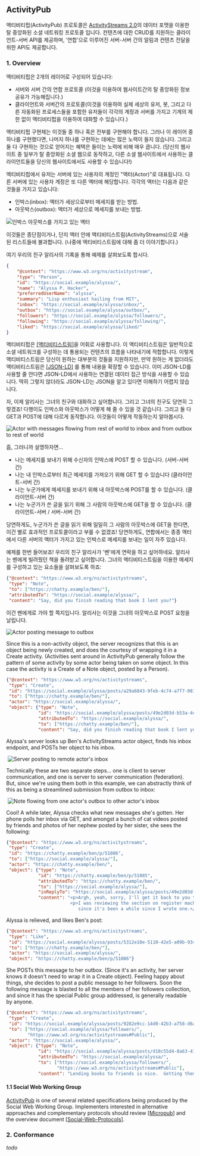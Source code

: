 ## ActivityPub

액티비티펍(ActivityPub) 프로토콜은 [ActivityStreams 2.0](<https://www.w3.org/TR/activitypub/#bib-ActivityStreams>)의 데이터 포맷을 이용한 탈 중앙화된 소셜 네트워킹 프로토콜 입니다. 컨텐츠에 대한 CRUD를 지원하는 클라이언트-서버 API를 제공하며, ‘연합’으로 이루어진 서버-서버 간의 알림과 컨텐츠 전달을 위한 API도 제공합니다.

### 1. Overview

액티비티펍은 2개의 레이어로 구성되어 있습니다:

- 서버와 서버 간의 연합 프로토콜 (이것을 이용하여 웹사이트간의 탈 중앙화된 정보 공유가 가능해집니다.)
- 클라이언트와 서버간의 프로토콜(이것을 이용하여 실제 세상의 유저, 봇, 그리고 다른 자동화된 프로세스들을 포함한 유저들이 각각의 계정과 서버를 가지고 기계의 제한 없이 액티비티펍을 이용하여 대화할 수 있습니다.)

액티비티펍 구현체는 이것들 중 하나 혹은 전부를 구현해야 합니다. 그러나 이 레이어 중 하나를 구현했다면, 나머지 하나를 구현하는 데에는 많은 노력이 들지 않습니다. 그리고 둘 다 구현하는 것으로 얻어지는 혜택은 들이는 노력에 비해 매우 큽니다. (당신의 웹사이트 중 일부가 탈 중앙화된  소셜 웹으로 동작하고, 다른 소셜 웹사이트에서 사용하는 클라이언트들을 당신의 웹사이트에서도 사용할 수 있습니다!)

액티비티펍에서 유저는 서버에 있는 사용자의 계정인 "액터(Actor)"로 대표됩니다. 다른 서버에 있는 사용자 계정은 또 다른 액터에 해당합니다. 각각의 액터는 다음과 같은 것들을 가지고 있습니다:

- 인박스(inbox): 액터가 세상으로부터 메세지를 받는 방법.
- 아웃박스(outbox): 액터가 세상으로 메세지를 보내는 방법.

![인박스 아웃박스를 가지고 있는 액터](./img/tutorial-1.png)

이것들은 종단점이거나, 단지 액터 안에 액티비티스트림(ActivityStreams)으로 서술 된 리스트들에 불과합니다. (나중에 액티비티스트림에 대해 좀 더 이야기합니다.)

여기 우리의 친구 알리사의 기록을 통해 예제를 살펴보도록 합시다.

```json
{
    "@context": "https://www.w3.org/ns/activitystream",
    "type": "Person",
    "id": "https://social.example/alyssa/",
    "name": "Alyssa P. Hacker",
    "preferredUserName": "alyssa",
    "summary": "Lisp enthusiast hailing from MIT",
 	"inbox": "https://social.example/alyssa/inbox/",
 	"outbox": "https://social.example/alyssa/outbox/",
 	"followers": "https://social.example/alyssa/followers/",
 	"following": "https://social.example/alyssa/following/",
 	"liked": "https://social.example/alyssa/liked/"
}
```

액티비티펍은 [[액티비티스트림]](https://www.w3.org/TR/activitystreams-core/)을 어휘로 사용합니다. 이 액티비티스트림은 일반적으로 소셜 네트워크를 구성하는 데 통용되는 컨텐츠의 흐름을 나타내기에 적합합니다. 이렇게 액티비티스트림은 당신이 원하는 대부분의 것들을 지원하지만, 만약 원하는 게 없더라도 액티비티스트림은 [[JSON-LD]](https://www.w3.org/TR/json-ld/) 를 통해 내용을 확장할 수 있습니다. 이미 JSON-LD를 사용할 줄 안다면 JSON-LD에서 사용하는 연결된 데이터 접근 방식을 사용할 수 있습니다. 딱히 그렇지 않더라도 JSON-LD는 JSON을 알고 있다면 이해하기 어렵지 않습니다.

자, 이제 알리사는 그녀의 친구와 대화하고 싶어합니다. 그리고 그녀의 친구도 당연히 그렇겠죠! 다행이도 인박스와 아웃박스가 어떻게 해 줄 수 있을 것 같습니다. 그리고 둘 다 GET과 POST에 대해 다르게 동작합니다. 이것들이 어떻게 작동하는지 알아봅시다.

![Actor with messages flowing from rest of
world to inbox and from outbox to rest of world](./img/tutorial-2.png)

흠, 그러니까 설명하자면...

- 나는 메세지를 보내기 위해 수신자의 인박스에 POST 할 수 있습니다. (서버-서버 간)
- 나는 내 인박스로부터 최근 메세지를 가져오기 위해 GET 할 수 있습니다 (클라이언트-서버 간)
- 나는 누군가에게 메세지를 보내기 위해 내 아웃박스에 POST를 할 수 있습니다. (클라이언트-서버 간)
- 나는 누군가가 쓴 글을 읽기 위해 그 사람의 아웃박스에 GET을 할 수 있습니다. (클라이언트-서버 / 서버-서버 간)

당연하게도, 누군가가 쓴 글을 읽기 위해 일일히 그 사람의 아웃박스에 GET을 한다면, 이건 별로 효과적인 프로토콜이라고 부를 수 없겠죠! 당연하게도, 연합에서는 종종 액터에서 다른 서버의 액터가 가지고 있는 인박스로 메세지를 보내는 일이 자주 있습니다.

예제를 한번 들어보죠! 우리의 친구 알리사가 '벤'에게 연락을 하고 싶어하네요. 알리사는 벤에게 빌려줬던 책을 돌려받고 싶어합니다. 그녀의 액티비티스트림을 이용한 메세지를 구성하고 있는 요소들을 살펴보도록 하죠:

```json
{"@context": "https://www.w3.org/ns/activitystreams",
 "type": "Note",
 "to": ["https://chatty.example/ben/"],
 "attributedTo": "https://social.example/alyssa/",
 "content": "Say, did you finish reading that book I lent you?"}
```

이건 벤에게로 가야 할 쪽지입니다. 알리사는 이것을 그녀의 아웃박스로 POST 요청을 날립니다.

![Actor posting message to outbox](./img/tutorial-3.png)

Since this is a non-activity object, the server recognizes that this is an object being newly created, and does the courtesy of wrapping it in a Create activity. (Activities sent around in ActivityPub generally follow the pattern of some activity by some actor being taken on some object. In this case the activity is a Create of a Note object, posted by a Person).

```json
{"@context": "https://www.w3.org/ns/activitystreams",
 "type": "Create",
 "id": "https://social.example/alyssa/posts/a29a6843-9feb-4c74-a7f7-081b9c9201d3",
 "to": ["https://chatty.example/ben/"],
 "actor": "https://social.example/alyssa/",
 "object": {"type": "Note",
            "id": "https://social.example/alyssa/posts/49e2d03d-b53a-4c4c-a95c-94a6abf45a19",
            "attributedTo": "https://social.example/alyssa/",
            "to": ["https://chatty.example/ben/"],
            "content": "Say, did you finish reading that book I lent you?"}}
```

Alyssa's server looks up Ben's ActivityStreams actor object, finds his inbox endpoint, and POSTs her object to his inbox.

​         ![Server posting to remote actor's inbox](./img/tutorial-4.png)       

Technically these are two separate steps... one is client to server communication, and one is server to server communication (federation). But, since we're using them both in this example, we can abstractly         think of this as being a streamlined submission from outbox to inbox:

​         ![Note flowing from one actor's outbox to other actor's inbox](./img/tutorial-5.png)       

Cool! A while later, Alyssa checks what new messages she's gotten. Her phone polls her inbox via GET, and amongst a bunch of cat videos posted by friends and photos of her nephew posted by her sister, she sees the following:

```json
{"@context": "https://www.w3.org/ns/activitystreams",
 "type": "Create",
 "id": "https://chatty.example/ben/p/51086",
 "to": ["https://social.example/alyssa/"],
 "actor": "https://chatty.example/ben/",
 "object": {"type": "Note",
            "id": "https://chatty.example/ben/p/51085",
            "attributedTo": "https://chatty.example/ben/",
            "to": ["https://social.example/alyssa/"],
            "inReplyTo": "https://social.example/alyssa/posts/49e2d03d-b53a-4c4c-a95c-94a6abf45a19",
            "content": "<p>Argh, yeah, sorry, I'll get it back to you tomorrow.</p>
                        <p>I was reviewing the section on register machines,
                           since it's been a while since I wrote one.</p>"}}
```

Alyssa is relieved, and likes Ben's post:

```json
{"@context": "https://www.w3.org/ns/activitystreams",
 "type": "Like",
 "id": "https://social.example/alyssa/posts/5312e10e-5110-42e5-a09b-934882b3ecec",
 "to": ["https://chatty.example/ben/"],
 "actor": "https://social.example/alyssa/",
 "object": "https://chatty.example/ben/p/51086"}
```

She POSTs this message to her outbox. (Since it's an activity, her server knows it doesn't need to wrap it in         a Create object). Feeling happy about things, she decides to post a public message to her followers. Soon the following message is blasted to all the members of her followers collection, and since it has the special Public group addressed, is generally readable by anyone.

```json
{"@context": "https://www.w3.org/ns/activitystreams",
 "type": "Create",
 "id": "https://social.example/alyssa/posts/9282e9cc-14d0-42b3-a758-d6aeca6c876b",
 "to": ["https://social.example/alyssa/followers/",
        "https://www.w3.org/ns/activitystreams#Public"],
 "actor": "https://social.example/alyssa/",
 "object": {"type": "Note",
            "id": "https://social.example/alyssa/posts/d18c55d4-8a63-4181-9745-4e6cf7938fa1",
            "attributedTo": "https://social.example/alyssa/",
            "to": ["https://social.example/alyssa/followers/",
                   "https://www.w3.org/ns/activitystreams#Public"],
            "content": "Lending books to friends is nice.  Getting them back is even nicer! :)"}}
```

#### 1.1 Social Web Working Group

[ActivityPub](https://www.w3.org/TR/activitypub/#Overview) is one of several related specifications being produced by the Social Web Working Group. Implementers interested in alternative approaches and complementary protocols should review [[Micropub](https://www.w3.org/TR/activitypub/#bib-Micropub)] and the overview document [[Social-Web-Protocols](https://www.w3.org/TR/activitypub/#bib-Social-Web-Protocols)].



### 2. Conformance

*todo*

